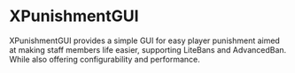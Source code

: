 # XPunishmentGUI
XPunishmentGUI provides a simple GUI for easy player punishment aimed at making staff members life easier, supporting LiteBans and AdvancedBan. While also offering  configurability and performance.
